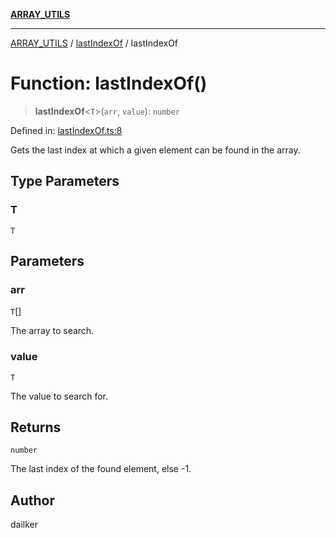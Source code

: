 [**ARRAY_UTILS**](../../README.md)

***

[ARRAY_UTILS](../../README.md) / [lastIndexOf](../README.md) / lastIndexOf

# Function: lastIndexOf()

> **lastIndexOf**\<`T`\>(`arr`, `value`): `number`

Defined in: [lastIndexOf.ts:8](https://github.com/dailker/everyutil/blob/ed6336a7c6553ed095d55eb280ece446462248a8/src/array/lastIndexOf.ts#L8)

Gets the last index at which a given element can be found in the array.

## Type Parameters

### T

`T`

## Parameters

### arr

`T`[]

The array to search.

### value

`T`

The value to search for.

## Returns

`number`

The last index of the found element, else -1.

## Author

dailker
